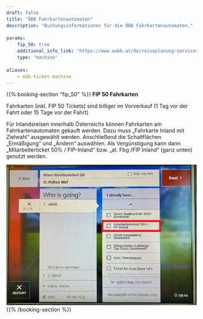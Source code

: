 ```yaml
---
draft: false
title: "ÖBB Fahrkartenautomaten"
description: "Buchungsinformationen für die ÖBB Fahrkartenautomaten."

params:
    fip_50: true
    additional_info_link: "https://www.oebb.at/de/reiseplanung-services/am-bahnhof/ticketautomat"
    type: "machine"

aliases:
    - obb-ticket-machine
---
```


{{% booking-section "fip_50" %}}
**FIP 50 Fahrkarten**

Fahrkarten (inkl. FIP 50 Tickets) sind billiger im Vorverkauf (1 Tag vor der Fahrt oder 15 Tage vor der Fahrt)

Für Inlandsreisen innerhalb Österreichs können Fahrkarten am Fahrkartenautomaten gekauft werden. Dazu muss „Fahrkarte Inland mit Zielwahl“ ausgewählt werden. Anschließend die Schaltflächen „Ermäßigung“ und „Ändern“ auswählen. Als Vergünstigung kann dann „Mitarbeiterticket 50% / FIP-Inland“ bzw. „at. Fbg /FIP Inland“ (ganz unten) genutzt werden.

![FIP 50 Fahrkarten am ÖBB Fahrkartenautomaten](oebb_ticket_machine_fip_50.en.webp)
{{% /booking-section %}}
